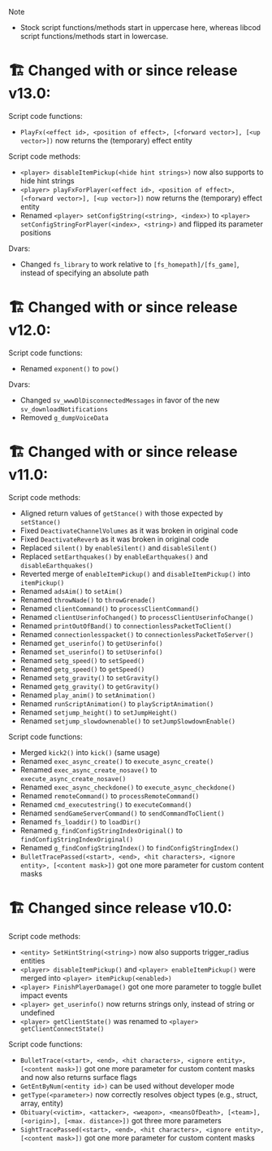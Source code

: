 > [!NOTE]
> * Stock script functions/methods start in uppercase here, whereas libcod script functions/methods start in lowercase.

# 🏗 Changed with or since release v13.0:

Script code functions:
  * `PlayFx(<effect id>, <position of effect>, [<forward vector>], [<up vector>])` now returns the (temporary) effect entity

Script code methods:
  * `<player> disableItemPickup(<hide hint strings>)` now also supports to hide hint strings
  * `<player> playFxForPlayer(<effect id>, <position of effect>, [<forward vector>], [<up vector>])` now returns the (temporary) effect entity
  * Renamed `<player> setConfigString(<string>, <index>)` to `<player> setConfigStringForPlayer(<index>, <string>)` and flipped its parameter positions

Dvars:
  * Changed `fs_library` to work relative to `[fs_homepath]/[fs_game]`, instead of specifying an absolute path

# 🏗 Changed with or since release v12.0:

Script code functions:
  * Renamed `exponent()` to `pow()`

Dvars:
  * Changed `sv_wwwDlDisconnectedMessages` in favor of the new `sv_downloadNotifications`
  * Removed `g_dumpVoiceData`

# 🏗 Changed with or since release v11.0:

Script code methods:
  * Aligned return values of `getStance()` with those expected by `setStance()`
  * Fixed `DeactivateChannelVolumes` as it was broken in original code
  * Fixed `DeactivateReverb` as it was broken in original code
  * Replaced `silent()` by `enableSilent()` and `disableSilent()`
  * Replaced `setEarthquakes()` by `enableEarthquakes()` and `disableEarthquakes()`
  * Reverted merge of `enableItemPickup()` and `disableItemPickup()` into `itemPickup()`
  * Renamed `adsAim()` to `setAim()`
  * Renamed `throwNade()` to `throwGrenade()`
  * Renamed `clientCommand()` to `processClientCommand()`
  * Renamed `clientUserinfoChanged()` to `processClientUserinfoChange()`
  * Renamed `printOutOfBand()` to `connectionlessPacketToClient()`
  * Renamed `connectionlesspacket()` to `connectionlessPacketToServer()`
  * Renamed `get_userinfo()` to `getUserinfo()`
  * Renamed `set_userinfo()` to `setUserinfo()`
  * Renamed `setg_speed()` to `setSpeed()`
  * Renamed `getg_speed()` to `getSpeed()`
  * Renamed `setg_gravity()` to `setGravity()`
  * Renamed `getg_gravity()` to `getGravity()`
  * Renamed `play_anim()` to `setAnimation()`
  * Renamed `runScriptAnimation()` to `playScriptAnimation()`
  * Renamed `setjump_height()` to `setJumpHeight()`
  * Renamed `setjump_slowdownenable()` to `setJumpSlowdownEnable()`

Script code functions:
  * Merged `kick2()` into `kick()` (same usage)
  * Renamed `exec_async_create()` to `execute_async_create()`
  * Renamed `exec_async_create_nosave()` to `execute_async_create_nosave()`
  * Renamed `exec_async_checkdone()` to `execute_async_checkdone()`
  * Renamed `remoteCommand()` to `processRemoteCommand()`
  * Renamed `cmd_executestring()` to `executeCommand()`
  * Renamed `sendGameServerCommand()` to `sendCommandToClient()`
  * Renamed `fs_loaddir()` to `loadDir()`
  * Renamed `g_findConfigStringIndexOriginal()` to `findConfigStringIndexOriginal()`
  * Renamed `g_findConfigStringIndex()` to `findConfigStringIndex()`
  * `BulletTracePassed(<start>, <end>, <hit characters>, <ignore entity>, [<content mask>])` got one more parameter for custom content masks

# 🏗 Changed since release v10.0:

Script code methods:
  * `<entity> SetHintString(<string>)` now also supports trigger_radius entities
  * `<player> disableItemPickup()` and `<player> enableItemPickup()` were merged into `<player> itemPickup(<enabled>)`
  * `<player> FinishPlayerDamage()` got one more parameter to toggle bullet impact events
  * `<player> get_userinfo()` now returns strings only, instead of string or undefined
  * `<player> getClientState()` was renamed to `<player> getClientConnectState()`

Script code functions:
  * `BulletTrace(<start>, <end>, <hit characters>, <ignore entity>, [<content mask>])` got one more parameter for custom content masks and now also returns surface flags
  * `GetEntByNum(<entity id>)` can be used without developer mode
  * `getType(<parameter>)` now correctly resolves object types (e.g., struct, array, entity)
  * `Obituary(<victim>, <attacker>, <weapon>, <meansOfDeath>, [<team>], [<origin>], [<max. distance>])` got three more parameters
  * `SightTracePassed(<start>, <end>, <hit characters>, <ignore entity>, [<content mask>])` got one more parameter for custom content masks